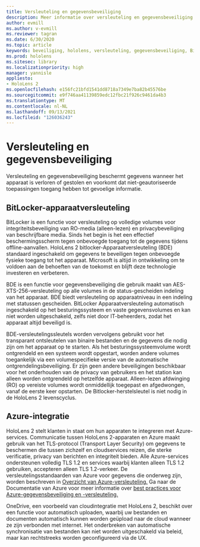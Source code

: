 ```yaml
---
title: Versleuteling en gegevensbeveiliging
description: Meer informatie over versleuteling en gegevensbeveiliging op HoloLens 2 apparaten, waaronder BitLocker en Azure-integratie.
author: evmill
ms.author: v-evmill
ms.reviewer: tagran
ms.date: 6/30/2020
ms.topic: article
keywords: beveiliging, hololens, versleuteling, gegevensbeveiliging, BitLocker-apparaat, BitLocker, bitlocker, bitlocker-versleuteling, azure-integratie,
ms.prod: hololens
ms.sitesec: library
ms.localizationpriority: high
manager: yannisle
appliesto:
- HoloLens 2
ms.openlocfilehash: e156fc21bfd1541dd8718a7349e7ba82b45576be
ms.sourcegitcommit: e9f746aa41139859edc12fbc21f926c9461da4b3
ms.translationtype: MT
ms.contentlocale: nl-NL
ms.lasthandoff: 09/13/2021
ms.locfileid: "126036243"
---
```

# <a name="encryption-and-data-protection"></a>Versleuteling en gegevensbeveiliging

Versleuteling en gegevensbeveiliging beschermt gegevens wanneer het apparaat is verloren of gestolen en voorkomt dat niet-geautoriseerde toepassingen toegang hebben tot gevoelige informatie.

## <a name="bitlocker-device-encryption"></a>BitLocker-apparaatversleuteling

BitLocker is een functie voor versleuteling op volledige volumes voor integriteitsbeveiliging van RO-media (alleen-lezen) en privacybeveiliging van beschrijfbare media.  Sinds het begin is het een effectief beschermingsscherm tegen onbevoegde toegang tot de gegevens tijdens offline-aanvallen. HoloLens 2 bitlocker-Apparaatversleuteling (BDE) standaard ingeschakeld om gegevens te beveiligen tegen onbevoegde fysieke toegang tot het apparaat. Microsoft is altijd in ontwikkeling om te voldoen aan de behoeften van de toekomst en blijft deze technologie investeren en verbeteren.

BDE is een functie voor gegevensbeveiliging die gebruik maakt van AES-XTS-256-versleuteling op alle volumes in de status-gescheiden indeling van het apparaat. BDE biedt versleuteling op apparaatniveau in een indeling met statussen gescheiden. BitLocker Apparaatversleuteling automatisch ingeschakeld op het besturingssysteem en vaste gegevensvolumes en kan niet worden uitgeschakeld, zelfs niet door IT-beheerders, zodat het apparaat altijd beveiligd is.

BDE-versleutelingssleutels worden vervolgens gebruikt voor het transparant ontsleutelen van binaire bestanden en de gegevens die nodig zijn om het apparaat op te starten. Als het besturingssysteemvolume wordt ontgrendeld en een systeem wordt opgestart, worden andere volumes toegankelijk via een volumespecifieke versie van de automatische ontgrendelingsbeveiliging. Er zijn geen andere beveiligingen beschikbaar voor het onderhouden van de privacy van gebruikers en het station kan alleen worden ontgrendeld op hetzelfde apparaat. Alleen-lezen afdwinging (RO) op vereiste volumes wordt onmiddellijk toegepast en afgedwongen, vanaf de eerste keer opstarten. De Bitlocker-herstelsleutel is niet nodig in de HoloLens 2 levenscyclus.

## <a name="azure-integration"></a>Azure-integratie 

HoloLens 2 stelt klanten in staat om hun apparaten te integreren met Azure-services. Communicatie tussen HoloLens 2-apparaten en Azure maakt gebruik van het TLS-protocol (Transport Layer Security) om gegevens te beschermen die tussen zichzelf en cloudservices reizen, die sterke verificatie, privacy van berichten en integriteit bieden. Alle Azure-services ondersteunen volledig TLS 1.2 en services waarbij klanten alleen TLS 1.2 gebruiken, accepteren alleen TLS 1.2-verkeer. De versleutelingsstandaarden van Azure voor gegevens die onderweg zijn, worden beschreven in [Overzicht van Azure-versleuteling.](/azure/security/fundamentals/encryption-overview) Ga naar de Documentatie van Azure voor meer informatie over [best practices voor Azure-gegevensbeveiliging en -versleuteling.](/azure/security/fundamentals/data-encryption-best-practices) 

OneDrive, een voorbeeld van cloudintegratie met HoloLens 2, beschikt over een functie voor automatisch uploaden, waarbij uw bestanden en documenten automatisch kunnen worden geüpload naar de cloud wanneer ze zijn verbonden met internet. Het onderbreken van automatische synchronisatie van bestanden kan niet worden uitgeschakeld via beleid, maar kan rechtstreeks worden geconfigureerd via de UX. 
